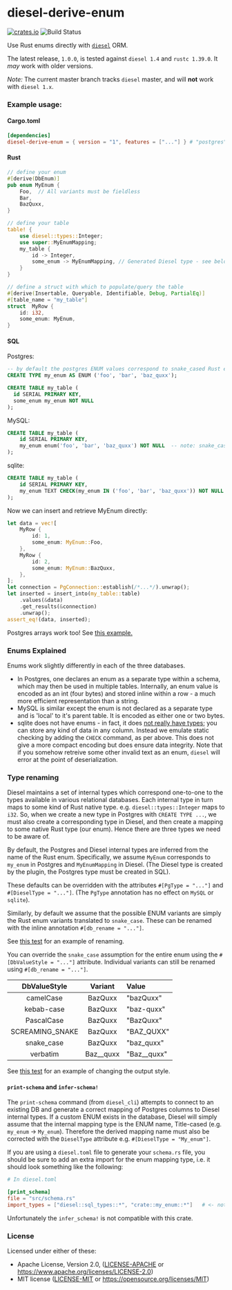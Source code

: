# diesel-derive-enum
[![crates.io](https://img.shields.io/crates/v/diesel-derive-enum.svg)](https://crates.io/crates/diesel-derive-enum)
![Build Status](https://github.com/adwhit/diesel-derive-enum/workflows/CI/badge.svg)

Use Rust enums directly with [`diesel`](https://github.com/diesel-rs/diesel) ORM.

The latest release, `1.0.0`, is tested against `diesel 1.4` and `rustc 1.39.0`. It _may_ work with older versions.

*Note:* The current master branch tracks `diesel` master, and will **not** work with `diesel 1.x`.

### Example usage:

#### Cargo.toml
```toml
[dependencies]
diesel-derive-enum = { version = "1", features = ["..."] } # "postgres", "mysql" or "sqlite"
```

#### Rust
```rust
// define your enum
#[derive(DbEnum)]
pub enum MyEnum {
    Foo,  // All variants must be fieldless
    Bar,
    BazQuxx,
}

// define your table
table! {
    use diesel::types::Integer;
    use super::MyEnumMapping;
    my_table {
        id -> Integer,
        some_enum -> MyEnumMapping, // Generated Diesel type - see below for explanation
    }
}

// define a struct with which to populate/query the table
#[derive(Insertable, Queryable, Identifiable, Debug, PartialEq)]
#[table_name = "my_table"]
struct  MyRow {
    id: i32,
    some_enum: MyEnum,
}
```

#### SQL

Postgres:
```sql
-- by default the postgres ENUM values correspond to snake_cased Rust enum variant names
CREATE TYPE my_enum AS ENUM ('foo', 'bar', 'baz_quxx');

CREATE TABLE my_table (
  id SERIAL PRIMARY KEY,
  some_enum my_enum NOT NULL
);
```
MySQL:
```sql
CREATE TABLE my_table (
    id SERIAL PRIMARY KEY,
    my_enum enum('foo', 'bar', 'baz_quxx') NOT NULL  -- note: snake_case
);
```
sqlite:
```sql
CREATE TABLE my_table (
    id SERIAL PRIMARY KEY,
    my_enum TEXT CHECK(my_enum IN ('foo', 'bar', 'baz_quxx')) NOT NULL   -- note: snake_case
);
```

Now we can insert and retrieve MyEnum directly:

```rust
let data = vec![
    MyRow {
        id: 1,
        some_enum: MyEnum::Foo,
    },
    MyRow {
        id: 2,
        some_enum: MyEnum::BazQuxx,
    },
];
let connection = PgConnection::establish(/*...*/).unwrap();
let inserted = insert_into(my_table::table)
    .values(&data)
    .get_results(&connection)
    .unwrap();
assert_eq!(data, inserted);
```

Postgres arrays work too! See [this example.](tests/src/pg_array.rs)

### Enums Explained

Enums work slightly differently in each of the three databases.
* In Postgres, one declares an enum as a separate type within a schema, which may then
  be used in multiple tables. Internally, an enum value is encoded as an int (four bytes)
  and stored inline within a row - a much more efficient representation than a string.
* MySQL is similar except the enum is not declared as a separate type and is 'local' to
  it's parent table. It is encoded as either one or two bytes.
* sqlite does not have enums - in fact, it does [not really have types](https://dba.stackexchange.com/questions/106364/text-string-stored-in-sqlite-integer-column);
  you can store any kind of data in any column. Instead we emulate static checking by
  adding the `CHECK` command, as per above. This does not give a more compact encoding
  but does ensure data integrity. Note that if you somehow retreive some other invalid
  text as an enum, `diesel` will error at the point of deserialization.

### Type renaming

Diesel maintains a set of internal types which correspond one-to-one to the types available in various
relational databases. Each internal type in turn maps to some kind of Rust native type.
e.g. `diesel::types::Integer` maps to `i32`. So, when we create a new type in Postgres
with `CREATE TYPE ...`, we must also create a corresponding type in Diesel, and then create
a mapping to some native Rust type (our enum). Hence there are three types we need to be aware of.

By default, the Postgres and Diesel internal types are inferred from the name of the Rust enum.
Specifically, we assume `MyEnum` corresponds to `my_enum` in Postgres and `MyEnumMapping` in Diesel.
(The Diesel type is created by the plugin, the Postgres type must be created in SQL).

These defaults can be overridden with the attributes `#[PgType = "..."]` and `#[DieselType = "..."]`.
(The `PgType` annotation has no effect on `MySQL` or `sqlite`).

Similarly, by default we assume that the possible ENUM variants are simply the Rust enum variants
translated to `snake_case`.  These can be renamed with the inline annotation `#[db_rename = "..."]`.

See [this test](tests/src/rename.rs) for an example of renaming.

You can override the `snake_case` assumption for the entire enum using the `#[DbValueStyle = "..."]` attribute.  Individual variants can still be renamed using `#[db_rename = "..."]`.

| DbValueStyle   | Variant | Value   |
|:-------------------:|:---------:|:---|
| camelCase | BazQuxx | "bazQuxx" |
| kebab-case | BazQuxx | "baz-quxx" |
| PascalCase | BazQuxx | "BazQuxx" |
| SCREAMING_SNAKE | BazQuxx | "BAZ_QUXX" |
| snake_case | BazQuxx | "baz_quxx" |
| verbatim | Baz__quxx | "Baz__quxx" |

See [this test](tests/src/value_style.rs) for an example of changing the output style.

#### `print-schema` and `infer-schema!`

The `print-schema` command (from `diesel_cli`) attempts to connect to an existing DB and generate
a correct mapping of Postgres columns to Diesel internal types. If a custom ENUM exists in the
database, Diesel will simply assume that the internal mapping type is the ENUM name,
Title-cased (e.g. `my_enum` -> `My_enum`). Therefore the derived mapping name must also
be corrected with the `DieselType` attribute e.g. `#[DieselType = "My_enum"]`.

If you are using a `diesel.toml` file to generate your `schema.rs` file, you should be sure to
add an extra import for the enum mapping type, i.e. it should look something like the following:

``` toml
# In diesel.toml

[print_schema]
file = "src/schema.rs"
import_types = ["diesel::sql_types::*", "crate::my_enum::*"]   # <- note the extra import
```

Unfortunately the `infer_schema!` is not compatible with this crate.

### License

Licensed under either of these:

 * Apache License, Version 2.0, ([LICENSE-APACHE](LICENSE-APACHE) or
   https://www.apache.org/licenses/LICENSE-2.0)
 * MIT license ([LICENSE-MIT](LICENSE-MIT) or
   https://opensource.org/licenses/MIT)
